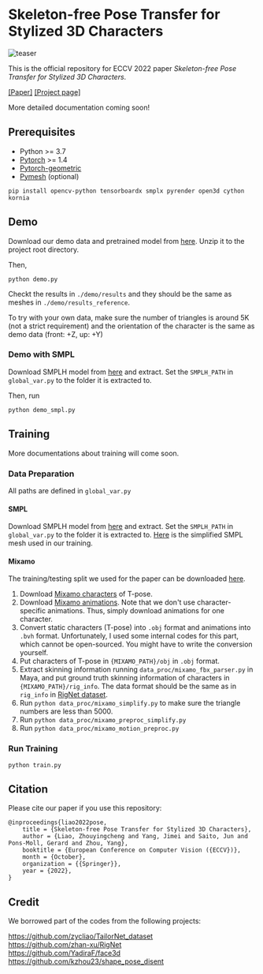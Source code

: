# Skeleton-free Pose Transfer for Stylized 3D Characters
![teaser](assets/teaser.png "teaser")

This is the official repository for ECCV 2022 paper _Skeleton-free Pose Transfer for Stylized 3D Characters_.  

[\[Paper\]](https://zycliao.com/sfpt/sfpt.pdf) [\[Project page\]](https://zycliao.com/sfpt)  

More detailed documentation coming soon!

## Prerequisites
- Python >= 3.7
- [Pytorch](https://pytorch.org/) >= 1.4
- [Pytorch-geometric](https://pytorch-geometric.readthedocs.io/en/latest/notes/installation.html)
- [Pymesh](https://pymesh.readthedocs.io/en/latest/installation.html) (optional)

```
pip install opencv-python tensorboardx smplx pyrender open3d cython kornia
```

## Demo
Download our demo data and pretrained model from [here](https://drive.google.com/file/d/1k0Vg1N6xlLoPGG3Lrpa5Ly5ThLEqAmUg/view?usp=sharing).
Unzip it to the project root directory.

Then,
```
python demo.py
```

Checkt the results in `./demo/results` and they should be the same as meshes in `./demo/results_reference`.  

To try with your own data, make sure the number of triangles is around 5K (not a strict requirement) and the orientation of the character is the same as demo data (front: +Z, up: +Y)

### Demo with SMPL
Download SMPLH model from [here](https://mano.is.tue.mpg.de/) and extract.
Set the `SMPLH_PATH` in `global_var.py` to the folder it is extracted to.

Then, run
```
python demo_smpl.py
```

## Training

More documentations about training will come soon.

### Data Preparation
All paths are defined in `global_var.py`
#### SMPL
Download SMPLH model from [here](https://mano.is.tue.mpg.de/) and extract.
Set the `SMPLH_PATH` in `global_var.py` to the folder it is extracted to.
[Here](https://drive.google.com/file/d/1plOnfVh0-Et0PFLf5Qf-LFKbmefRJUjD/view?usp=drive_link) is the simplified SMPL mesh used in our training.

#### Mixamo
The training/testing split we used for the paper can be downloaded [here](https://drive.google.com/file/d/1Brw-DwvK77yRHtdO7Jb3epHho-zhIIj_/view?usp=sharing).
1. Download [Mixamo characters](https://www.mixamo.com/#/?page=1&type=Character) of T-pose. 
2. Download [Mixamo animations](https://www.mixamo.com/#/?page=1&type=Motion%2CMotionPack). Note that we don't use character-specific animations. 
   Thus, simply download animations for one character.
3. Convert static characters (T-pose) into `.obj` format and animations into `.bvh` format.
   Unfortunately, I used some internal codes for this part, which cannot be open-sourced.
   You might have to write the conversion yourself.
4. Put characters of T-pose in `{MIXAMO_PATH}/obj` in `.obj` format. 
5. Extract skinning information running `data_proc/mixamo_fbx_parser.py` in Maya, and put ground truth skinning information of characters in `{MIXAMO_PATH}/rig_info`.
   The data format should be the same as in `rig_info` in [RigNet dataset](https://github.com/zhan-xu/RigNet). 
6. Run `python data_proc/mixamo_simplify.py` to make sure the triangle numbers are less than 5000.  
7. Run `python data_proc/mixamo_preproc_simplify.py`
8. Run `python data_proc/mixamo_motion_preproc.py`

### Run Training

```
python train.py
```




## Citation
Please cite our paper if you use this repository:
```
@inproceedings{liao2022pose,
    title = {Skeleton-free Pose Transfer for Stylized 3D Characters},
    author = {Liao, Zhouyingcheng and Yang, Jimei and Saito, Jun and Pons-Moll, Gerard and Zhou, Yang},
    booktitle = {European Conference on Computer Vision ({ECCV})},
    month = {October},
    organization = {{Springer}},
    year = {2022},
}
```

## Credit
We borrowed part of the codes from the following projects:  

https://github.com/zycliao/TailorNet_dataset  
https://github.com/zhan-xu/RigNet  
https://github.com/YadiraF/face3d  
https://github.com/kzhou23/shape_pose_disent  


